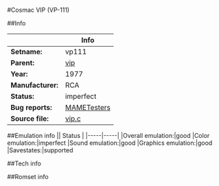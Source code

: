 #Cosmac VIP (VP-111)

##Info

||Info|
|-----|-----|
|**Setname:**|vp111
|**Parent:**|[vip](vip.md)
|**Year:**|1977
|**Manufacturer:**|RCA
|**Status:**|imperfect
|**Bug reports:**|[MAMETesters](http://mametesters.org/view_all_set.php?type=1&temporary=y&search=vip.c)
|**Source file:**|[vip.c](https://github.com/mamedev/mame/blob/master/src/mess/drivers/vip.c)

##Emulation info
|| Status |
|-----|-----|
|Overall emulation:|good
|Color emulation:|imperfect
|Sound emulation:|good
|Graphics emulation:|good
|Savestates:|supported

##Tech info

##Romset info

<!--- START OF EDITED COMMENT DO NOT TOUCH TEXT ABOVE-->
